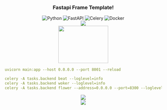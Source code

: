 <h3 align="center">Fastapi Frame Template!</h3>

<p align="center">
  <img alt="Python" src="https://img.shields.io/badge/Python-14354C?logo=Python&logoColor=white">
  <img alt="FastAPI" src="https://img.shields.io/badge/FastAPI-20232a?logo=fastapi&logoColor=white">
  <img alt="Celery" src="https://img.shields.io/badge/Celery-9CCF1C?logo=celery&logoColor=white">
  <img alt="Docker" src="https://img.shields.io/badge/Docker-46a2f1?logo=docker&logoColor=white">
  <br>
  <img src="https://readme-typing-svg.herokuapp.com?font=Fira%20Code&center=true&width=440&height=45&color=0F95F7FC&vCenter=true&size=22&lines=Quickly+Startup+Python+Service">
  <br>
  <img align="center" width="160" height="120" src="https://media.giphy.com/media/l378zf8b3gdqqVjIQ/giphy.gif">
</p>

```yaml
uvicorn main:app --host 0.0.0.0 --port 8001 --reload

celery -A tasks.backend beat --loglevel=info
celery -A tasks.backend woker --loglevel=info
celery -A tasks.backend flower --address=0.0.0.0 --port=8300 --loglevel=info
```

<p align="center">
  <img src="https://activity-graph.herokuapp.com/graph?username=deficoder&custom_title=deficoder%27s%20activity%20graph&theme=github-light&hide_border=true">
  <br>
  <img src="https://capsule-render.vercel.app/api?type=waving&color=gradient&height=60&section=footer"/>
</p>
